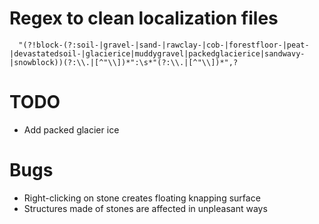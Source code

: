 # Regex to clean localization files

`	"(?!block-(?:soil-|gravel-|sand-|rawclay-|cob-|forestfloor-|peat-|devastatedsoil-|glacierice|muddygravel|packedglacierice|sandwavy-|snowblock))(?:\\.|[^"\\])*":\s*"(?:\\.|[^"\\])*",?
`

# TODO

- Add packed glacier ice

# Bugs

- Right-clicking on stone creates floating knapping surface
- Structures made of stones are affected in unpleasant ways
